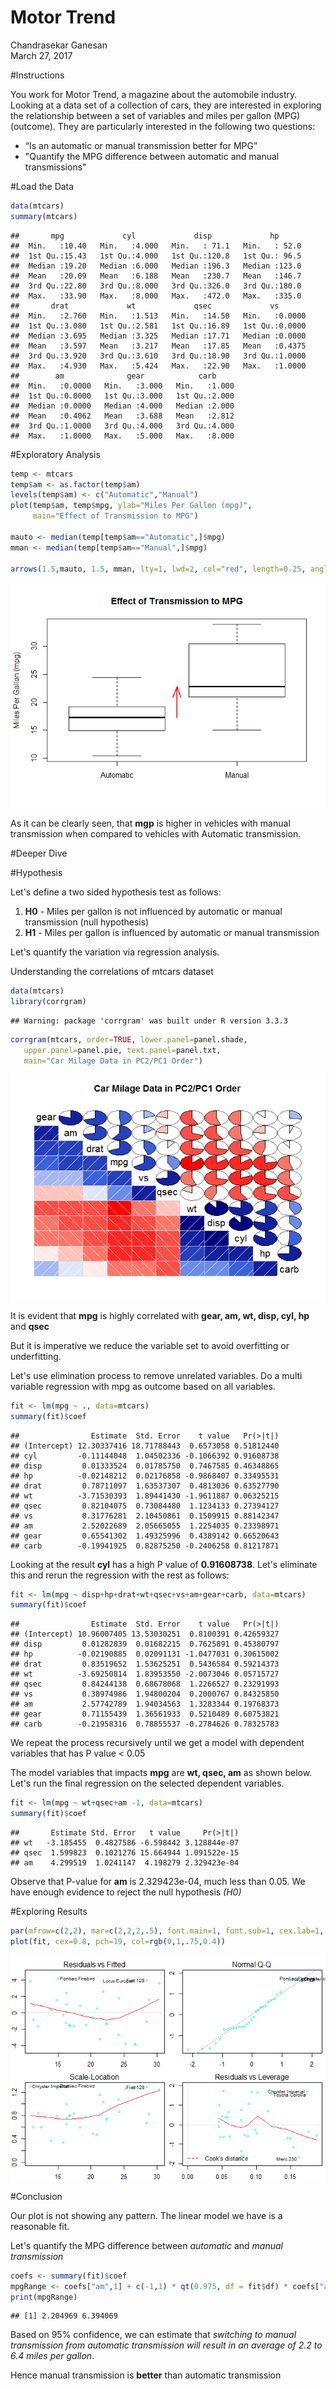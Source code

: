 # Motor Trend
Chandrasekar Ganesan  
March 27, 2017  

#Instructions

You work for Motor Trend, a magazine about the automobile industry. Looking at a data set of a collection of cars, they are interested in exploring the relationship between a set of variables and miles per gallon (MPG) (outcome). They are particularly interested in the following two questions:

* “Is an automatic or manual transmission better for MPG”
* "Quantify the MPG difference between automatic and manual transmissions"


#Load the Data


```r
data(mtcars)
summary(mtcars)
```

```
##       mpg             cyl             disp             hp       
##  Min.   :10.40   Min.   :4.000   Min.   : 71.1   Min.   : 52.0  
##  1st Qu.:15.43   1st Qu.:4.000   1st Qu.:120.8   1st Qu.: 96.5  
##  Median :19.20   Median :6.000   Median :196.3   Median :123.0  
##  Mean   :20.09   Mean   :6.188   Mean   :230.7   Mean   :146.7  
##  3rd Qu.:22.80   3rd Qu.:8.000   3rd Qu.:326.0   3rd Qu.:180.0  
##  Max.   :33.90   Max.   :8.000   Max.   :472.0   Max.   :335.0  
##       drat             wt             qsec             vs        
##  Min.   :2.760   Min.   :1.513   Min.   :14.50   Min.   :0.0000  
##  1st Qu.:3.080   1st Qu.:2.581   1st Qu.:16.89   1st Qu.:0.0000  
##  Median :3.695   Median :3.325   Median :17.71   Median :0.0000  
##  Mean   :3.597   Mean   :3.217   Mean   :17.85   Mean   :0.4375  
##  3rd Qu.:3.920   3rd Qu.:3.610   3rd Qu.:18.90   3rd Qu.:1.0000  
##  Max.   :4.930   Max.   :5.424   Max.   :22.90   Max.   :1.0000  
##        am              gear            carb      
##  Min.   :0.0000   Min.   :3.000   Min.   :1.000  
##  1st Qu.:0.0000   1st Qu.:3.000   1st Qu.:2.000  
##  Median :0.0000   Median :4.000   Median :2.000  
##  Mean   :0.4062   Mean   :3.688   Mean   :2.812  
##  3rd Qu.:1.0000   3rd Qu.:4.000   3rd Qu.:4.000  
##  Max.   :1.0000   Max.   :5.000   Max.   :8.000
```

#Exploratory Analysis


```r
temp <- mtcars
temp$am <- as.factor(temp$am)
levels(temp$am) <- c("Automatic","Manual")
plot(temp$am, temp$mpg, ylab="Miles Per Gallon (mpg)",
     main="Effect of Transmission to MPG")

mauto <- median(temp[temp$am=="Automatic",]$mpg)
mman <- median(temp[temp$am=="Manual",]$mpg)

arrows(1.5,mauto, 1.5, mman, lty=1, lwd=2, col="red", length=0.25, angle=20)
```

![](motor-trend_files/figure-html/unnamed-chunk-2-1.png)<!-- -->

As it can be clearly seen, that **mgp** is higher in vehicles with manual transmission when compared to vehicles with Automatic transmission.

#Deeper Dive

#Hypothesis

Let's define a two sided hypothesis test as follows:

1) **H0** - Miles per gallon is not influenced by automatic or manual transmission (null hypothesis)
2) **H1** - Miles per gallon is influenced by automatic or manual transmission

Let's quantify the variation via regression analysis.

Understanding the correlations of mtcars dataset


```r
data(mtcars)
library(corrgram)
```

```
## Warning: package 'corrgram' was built under R version 3.3.3
```

```r
corrgram(mtcars, order=TRUE, lower.panel=panel.shade,
   upper.panel=panel.pie, text.panel=panel.txt,
   main="Car Milage Data in PC2/PC1 Order")
```

![](motor-trend_files/figure-html/unnamed-chunk-3-1.png)<!-- -->

It is evident that **mpg** is highly correlated with **gear, am, wt, disp, cyl, hp** and **qsec**

But it is imperative we reduce the variable set to avoid overfitting or underfitting.

Let's use elimination process to remove unrelated variables. Do a multi variable regression with mpg as outcome based on all variables.


```r
fit <- lm(mpg ~ ., data=mtcars)
summary(fit)$coef
```

```
##                Estimate  Std. Error    t value   Pr(>|t|)
## (Intercept) 12.30337416 18.71788443  0.6573058 0.51812440
## cyl         -0.11144048  1.04502336 -0.1066392 0.91608738
## disp         0.01333524  0.01785750  0.7467585 0.46348865
## hp          -0.02148212  0.02176858 -0.9868407 0.33495531
## drat         0.78711097  1.63537307  0.4813036 0.63527790
## wt          -3.71530393  1.89441430 -1.9611887 0.06325215
## qsec         0.82104075  0.73084480  1.1234133 0.27394127
## vs           0.31776281  2.10450861  0.1509915 0.88142347
## am           2.52022689  2.05665055  1.2254035 0.23398971
## gear         0.65541302  1.49325996  0.4389142 0.66520643
## carb        -0.19941925  0.82875250 -0.2406258 0.81217871
```

Looking at the result **cyl** has a high P value of **0.91608738**. Let's eliminate this and rerun the regression with the rest as follows:


```r
fit <- lm(mpg ~ disp+hp+drat+wt+qsec+vs+am+gear+carb, data=mtcars)
summary(fit)$coef
```

```
##                Estimate  Std. Error    t value   Pr(>|t|)
## (Intercept) 10.96007405 13.53030251  0.8100391 0.42659327
## disp         0.01282839  0.01682215  0.7625891 0.45380797
## hp          -0.02190885  0.02091131 -1.0477031 0.30615002
## drat         0.83519652  1.53625251  0.5436584 0.59214373
## wt          -3.69250814  1.83953550 -2.0073046 0.05715727
## qsec         0.84244138  0.68678068  1.2266527 0.23291993
## vs           0.38974986  1.94800204  0.2000767 0.84325850
## am           2.57742789  1.94034563  1.3283344 0.19768373
## gear         0.71155439  1.36561933  0.5210489 0.60753821
## carb        -0.21958316  0.78855537 -0.2784626 0.78325783
```

We repeat the process recursively until we get a model with dependent variables that has P value < 0.05

The model variables that impacts **mpg** are **wt, qsec, am** as shown below. Let's run the final regression on the selected dependent variables.


```r
fit <- lm(mpg ~ wt+qsec+am -1, data=mtcars)
summary(fit)$coef
```

```
##       Estimate Std. Error   t value     Pr(>|t|)
## wt   -3.185455  0.4827586 -6.598442 3.128844e-07
## qsec  1.599823  0.1021276 15.664944 1.091522e-15
## am    4.299519  1.0241147  4.198279 2.329423e-04
```

Observe that P-value for **am** is 2.329423e-04, much less than 0.05. We have enough evidence to reject the null hypothesis *(H0)*

#Exploring Results


```r
par(mfrow=c(2,2), mar=c(2,2,2,.5), font.main=1, font.sub=1, cex.lab=1, cex.axis=1)
plot(fit, cex=0.8, pch=19, col=rgb(0,1,.75,0.4))
```

![](motor-trend_files/figure-html/unnamed-chunk-7-1.png)<!-- -->

#Conclusion

Our plot is not showing any pattern. The linear model we have is a reasonable fit.

Let's quantify the MPG difference between *automatic* and *manual transmission*


```r
coefs <- summary(fit)$coef
mpgRange <- coefs["am",1] + c(-1,1) * qt(0.975, df = fit$df) * coefs["am",2]
print(mpgRange)
```

```
## [1] 2.204969 6.394069
```

Based on 95% confidence, we can estimate that *switching to manual transmission from automatic transmission will result in an average of 2.2 to 6.4 miles per gallon*.

Hence manual transmission is **better** than automatic transmission



